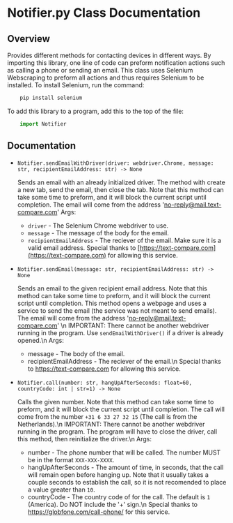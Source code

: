 # Notifier.py Class Documentation

## Overview
Provides different methods for contacting devices in different ways. By importing this library, one line of code can preform notification actions such as calling a phone or sending an email. This class uses Selenium Webscraping to preform all actions and thus requires Selenium to be installed. To install Selenium, run the command:

```bash 
    pip install selenium
```
To add this library to a program, add this to the top of the file:

```python
    import Notifier
```

## Documentation

- `Notifier.sendEmailWithDriver(driver: webdriver.Chrome, message: str, recipientEmailAddress: str) -> None`

    Sends an email with an already initialized driver. The method with create a new tab, send the email, then close the tab. Note that this method can take some time to preform, and it will block the current script until completion. The email will come from the address 'no-reply@mail.text-compare.com'
    Args:
    - `driver` - The Selenium Chrome webdriver to use.
    - `message` - The message of the body for the email.
    - `recipientEmailAddress` - The reciever of the email. Make sure it is a valid email address.
    Special thanks to [https://text-compare.com](https://text-compare.com) for allowing this service.
&nbsp;
- `Notifier.sendEmail(message: str, recipientEmailAddress: str) -> None`
  
    Sends an email to the given recipient email address. Note that this method can take some time to preform, and it will block the current script until completion. This method opens a webpage and uses a service to send the email (the service was not meant to send emails). The email will come from the address 'no-reply@mail.text-compare.com' \n
    IMPORTANT: There cannot be another webdriver running in the program. Use `sendEmailWithDriver()` if a driver is already opened.\n
    Args:
    - message - The body of the email.
    - recipientEmailAddress - The reciever of the email.\n
    Special thanks to https://text-compare.com for allowing this service.
&nbsp;
- `Notifier.call(number: str, hangUpAfterSeconds: float=60, countryCode: int | str=1) -> None`
  
    Calls the given number. Note that this method can take some time to preform, and it will block the current script until completion. The call will come from the number `+31 6 33 27 32 15` (The call is from the Netherlands).\n
    IMPORTANT: There cannot be another webdriver running in the program. The program will have to close the driver, call this method, then reinitialize the driver.\n
    Args:
    - number - The phone number that will be called. The number MUST be in the format `XXX-XXX-XXXX`.
    - hangUpAfterSeconds - The amount of time, in seconds, that the call will remain open before hanging up. Note that it usually takes a couple seconds to establish the call, so it is not recomended to place a value greater than `10`.
    - countryCode - The country code of for the call. The default is `1` (America). Do NOT include the '+' sign.\n
    Special thanks to https://globfone.com/call-phone/ for this service.

&nbsp;
&nbsp;
&nbsp;